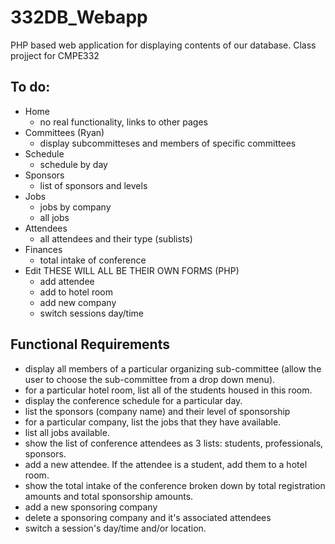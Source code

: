 # 332DB_Webapp
PHP based web application for displaying contents of our database. Class projject for CMPE332

## To do:
- Home
  - no real functionality, links to other pages
- Committees (Ryan)
  - display subcommitteses and members of specific committees
- Schedule
  - schedule by day
- Sponsors
  - list of sponsors and levels
- Jobs
  - jobs by company
  - all jobs
- Attendees
  - all attendees and their type (sublists)
- Finances
  - total intake of conference
- Edit
  THESE WILL ALL BE THEIR OWN FORMS (PHP)
  - add attendee
  - add to hotel room
  - add new company
  - switch sessions day/time

## Functional Requirements

- display all members of a particular organizing sub-committee  (allow the user to choose the sub-committee from a drop down menu).
- for a particular hotel room, list all of the students housed in this room.
- display the conference schedule for a particular day.
- list the sponsors (company name) and their level of sponsorship
- for a particular company, list the jobs that they have available.
- list all jobs available.
- show the list of conference attendees as 3 lists: students, professionals, sponsors.
- add a new attendee.  If the attendee is a student, add them to a hotel room. 
- show the total intake of the conference broken down by total registration amounts and total sponsorship amounts.
- add a new sponsoring company
- delete a sponsoring company and it's associated attendees
- switch a session's day/time and/or location.
